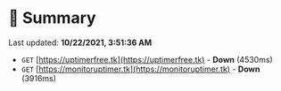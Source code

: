 # 📖 Summary
Last updated: **10/22/2021, 3:51:36 AM**

- `GET` [https://uptimerfree.tk](https://uptimerfree.tk) - **Down** (4530ms)
- `GET` [https://monitoruptimer.tk](https://monitoruptimer.tk) - **Down** (3916ms)
